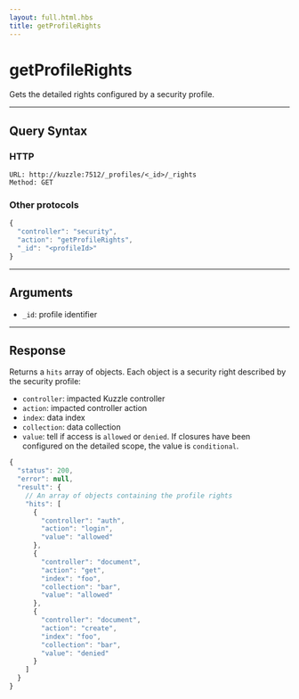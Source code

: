```yaml
---
layout: full.html.hbs
title: getProfileRights
---
```


# getProfileRights

<SinceBadge version="1.0.0" />

Gets the detailed rights configured by a security profile.

---

## Query Syntax

### HTTP

```http
URL: http://kuzzle:7512/_profiles/<_id>/_rights
Method: GET
```

### Other protocols

```js
{
  "controller": "security",
  "action": "getProfileRights",
  "_id": "<profileId>"
}
```

---

## Arguments

- `_id`: profile identifier

---

## Response

Returns a `hits` array of objects. Each object is a security right described by the security profile:

- `controller`: impacted Kuzzle controller
- `action`: impacted controller action
- `index`: data index
- `collection`: data collection
- `value`: tell if access is `allowed` or `denied`. If closures have been configured on the detailed scope, the value is `conditional`.

```javascript
{
  "status": 200,
  "error": null,
  "result": {
    // An array of objects containing the profile rights
    "hits": [
      {
        "controller": "auth",
        "action": "login",
        "value": "allowed"
      },
      {
        "controller": "document",
        "action": "get",
        "index": "foo",
        "collection": "bar",
        "value": "allowed"
      },
      {
        "controller": "document",
        "action": "create",
        "index": "foo",
        "collection": "bar",
        "value": "denied"
      }
    ]
  }
}
```
